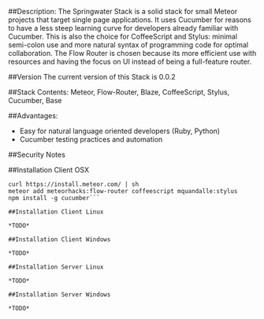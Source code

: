 ##Description:
The Springwater Stack is a solid stack for small Meteor projects that target single page applications. It uses Cucumber for reasons to have a less steep learning curve for developers already familiar with Cucumber. This is also the choice for CoffeeScript and Stylus: minimal semi-colon use and more natural syntax of programming code for optimal collaboration. The Flow Router is chosen because its more efficient use with resources and having the focus on UI instead of being a full-feature router.

##Version
The current version of this Stack is 0.0.2

##Stack Contents:
Meteor, Flow-Router, Blaze, CoffeeScript, Stylus, Cucumber, Base

##Advantages:
* Easy for natural language oriented developers (Ruby, Python)
* Cucumber testing practices and automation

##Security Notes


##Installation Client OSX  

```brew install node
curl https://install.meteor.com/ | sh
meteor add meteorhacks:flow-router coffeescript mquandalle:stylus
npm install -g cucumber```

##Installation Client Linux

*TODO*

##Installation Client Windows

*TODO*

##Installation Server Linux

*TODO*

##Installation Server Windows

*TODO*
